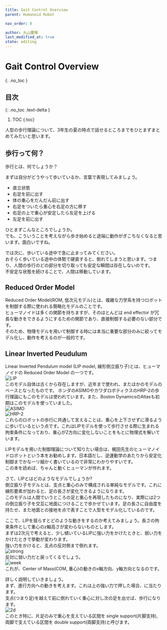 ```yaml
---
title: Gait Control Overview
parent: Humanoid Robot

nav_order: 0

author: 丸山響輝
last_modified_at: true
state: editing
---
```


# **Gait Control Overview**
{: .no_toc }

## 目次
{: .no_toc .text-delta }

1. TOC
{:toc}

人型の歩行理論について、3年生の夏の時点で話せるところまでをひとまずまとめてみたいと思います。

## 歩行って何？
歩行とは、何でしょうか？  

まずは自分がどうやって歩いているか、言葉で表現してみましょう。  
- 直立状態
- 右足を前に出す
- 体の重心をだんだん前に出す
- 右足をついたら重心を右足の方に移す
- 右足の上で重心が安定したら左足を上げる
- 左足を前に出す  

ひとまずこんなところでしょうか。  
でも、こういうことを考えながら歩き始めると途端に動作がぎこちなくなると思います。面白いですね。  

では次に、歩いている途中で急に止まってみてください。   
おそらく歩いている途中の体勢で硬直すると、倒れてしまうと思います。つまり、人間の歩行のどの部分を切り取っても安定な瞬間は存在しないのです。  
不安定な状態を続けることで、人間は移動しています。  

## Reduced Order Model
Reduced Order Model(ROM, 低次元モデル)とは、複雑な力学系を持つロボットを制御する際に使われる簡略化モデルのことです。  
ヒューマノイドは多くの関節を持ちますが、そのほとんどは end effector が冗長な動きをできるようにするための関節であり、直接制御する必要のない部分です。  
そのため、物理モデルを用いて制御する時には本当に重要な部分のみに絞ってモデル化し、動作を考えるのが一般的です。

## Linear Inverted Peudulum
Linear Inverted Pendulum model (LIP model, 線形倒立振り子)とは、ヒューマノイドの Reduced Order Model の一つです。  
![LIP](imgs/001_LIP_model.png)  
このモデル自体は古くから存在しますが、近年まで使われ、またほかのモデルのベースとなったものです。
ホンダのASIMOやカワダロボティクスのHRP-2の歩行理論にもこのモデルは使われています。また、Boston DynamicsのAtlasも初期はこのモデルを使っていました。  
![ASIMO](imgs/001_ASIMO.png)  
![HRP-2](imgs/001_HRP-2.png)  
これらのロボットの歩行に共通して言えることは、重心を上下させずに滑るように歩いているという点です。これはLIPモデルを使って歩行させる際に生まれる拘束条件になっており、重心がZ方向に変化しないことをもとに物理式を解いています。  

LIPモデルを用いた制御理論について知りたい場合は、梶田先生のヒューマノイドロボットという本をお勧めします。日本語だし、逆運動学のあたりから安定化制御までかなーリ細かく書いているので非常にわかりやすいです。  
この本を読めば、ちゃんと動くヒューマンが作れます。

さて、LIPとはどのようなモデルでしょうか?  
倒立振り子モデルとは、支点と重心のみで構成される単純なモデルです。これに線形要素が加わると、足の長さが変化できるようになります。  
このモデルは人間でいうところの足と重心を再現したものになり、実際には2つの倒立振り子を交互に地面につけることで歩かせています。足の長さに自由度を持たせ、また地面との接地を点で表すことで人型をモデル化しているのです。  

ここで、LIPを揺らすとどのような動きをするのか考えてみましょう。長さの拘束条件として重心のz軸高さが変わらないものとします。  
まずは2次元で考えると、少し傾いているLIPに強い力をかけたときと、弱い力をかけたときで挙動が変わります。  
強い力をかけると、支点の反対側まで倒れます。  
![strong](imgs/001_LIP/strong_force.png)  
反対に弱い力だと戻ってくるでしょう。  
![week](imgs/001_LIP/week_force.png)  
これが、Center of Mass(COM, 重心)の動きのx軸方向、y軸方向となるのです。  

詳しく説明していきましょう。  
まず、進行方向への動きを考えます。これは上の強い力で押した場合、に当たります。  
支点(つまり足)を越えて前に倒れていく重心に対し次の足を出せば、歩行になります。  
![2d](imgs/001_LIP/2D_walk.png)  
このとき特に、片足のみで重心を支えている区間を single support(片脚支持), 両脚で支えている区間を double support(両脚支持)と呼びます。  





## 

## 

